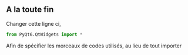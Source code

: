 ## A la toute fin
Changer cette ligne ci,
```py
from PyQt6.QtWidgets import *
```
Afin de spécifier les morceaux de codes utilisés, au lieu de tout importer